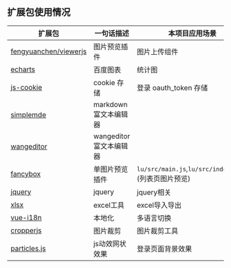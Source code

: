 
## 扩展包使用情况

| 扩展包	| 一句话描述	| 本项目应用场景|
| --- | --- | --- |
| [fengyuanchen/viewerjs](https://github.com/fengyuanchen/viewerjs)     | 图片预览插件     | 图片上传组件 |
| [echarts](https://www.npmjs.com/package/echarts)     | 百度图表     | 统计图 |
| [js-cookie](https://github.com/fengyuanchen/viewerjs)     |  cookie 存储   | 登录 oauth_token  存储 |
| [simplemde](https://www.npmjs.com/package/simplemde)     |  markdown 富文本编辑器   |  |
| [wangeditor](https://www.npmjs.com/package/wangeditor)     |  wangeditor 富文本编辑器   |  |
| [fancybox](https://www.npmjs.com/package/fancybox)     |  单图片预览插件   | `lu/src/main.js`,`lu/src/index.less` (列表页图片预览) |
| [jquery](https://www.npmjs.com/package/jquery)     | jquery     | jquery相关 |
| [xlsx](https://www.npmjs.com/package/xlsx)     | excel工具     | excel导入导出 |
| [vue-i18n](https://www.npmjs.com/package/vue-i18n)     | 本地化     | 多语言切换 |
| [cropperjs](https://www.npmjs.com/package/cropperjs)     | 图片裁剪     | 图片裁剪工具 |
| [particles.js](https://github.com/VincentGarreau/particles.js)     | js动效网状效果     | 登录页面背景效果 |
